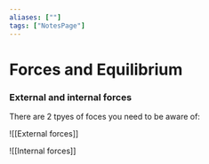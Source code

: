```yaml
---
aliases: [""]
tags: ["NotesPage"]
---
```


# Forces and Equilibrium

### External and internal forces
There are 2 tpyes of foces you need to be aware of:

![[External forces]]

![[Internal forces]]

